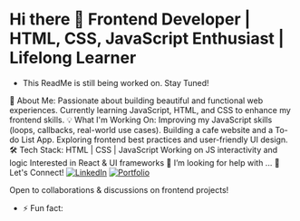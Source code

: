 # Hi there 👋 Frontend Developer | HTML, CSS, JavaScript Enthusiast | Lifelong Learner

- This ReadMe is still being worked on. Stay Tuned!

 🚀 About Me:
Passionate about building beautiful and functional web experiences.
Currently learning JavaScript, HTML, and CSS to enhance my frontend skills.
 💡 What I'm Working On:
Improving my JavaScript skills (loops, callbacks, real-world use cases).
Building a cafe website and a To-do List App.
Exploring frontend best practices and user-friendly UI design.
 🛠 Tech Stack:
HTML | CSS | JavaScript
Working on JS interactivity and logic
Interested in React & UI frameworks
 🤔 I’m looking for help with ...
 📌 Let's Connect!
[![LinkedIn](https://img.shields.io/badge/LinkedIn-Connect-blue?logo=linkedin)](https://www.linkedin.com/in/yourprofile)
[![Portfolio](https://img.shields.io/badge/Portfolio-Visit-green?logo=firefox)](https://tylub001.github.io/portfolio3.0/)

Open to collaborations & discussions on frontend projects!
- ⚡ Fun fact: 

